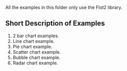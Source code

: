 All the examples in this folder only use the Flot2 library.

## Short Description of Examples  

1. 2 bar chart examples.
2. Line chart example.
3. Pie chart example.
4. Scatter chart example.
5. Bubble chart example.
6. Radar chart example.
